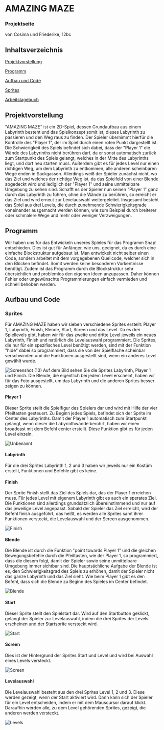 # AMAZING MAZE
### Projektseite

von Cosima und Friederike, 12bc

## Inhaltsverzeichnis
[Projektvorstellung](https://github.com/cosima-friederike/Projektseite-AMAZING-MAZE/blob/main/README.md#projektvorstellung)

[Programm](https://github.com/cosima-friederike/Projektseite-AMAZING-MAZE/blob/main/README.md#programm)

[Aufbau und Code](https://github.com/cosima-friederike/Projektseite-AMAZING-MAZE/blob/main/README.md#aufbau-und-code)
  
[Sprites](https://github.com/cosima-friederike/Projektseite/blob/main/README.md#sprites)

[Arbeitstagebuch](https://github.com/cosima-friederike/informatik-c-f#informatik-projekt-cosima--friederike)

## Projektvorstellung
"AMAZING MAZE" ist ein 2D-Spiel, dessen Grundaufbau aus einem Labyrinth besteht und das Spielkonzept somit ist, dieses Labyrinth zu passieren und den Weg raus zu finden. Der Spieler übernimmt hierfür die Kontrolle des "Player 1", der im Spiel durch einen roten Punkt dargestellt ist. 
Die Schwierigkeit des Spiels befindet sich dabei, dass der "Player 1" die Wände des Labyrinths nicht berühren darf, da er sonst automatisch zurück zum Startpunkt des Spiels gelangt, welches in der Mitte des Labyrinths liegt, und dort neu starten muss. Außerdem gibt es für jedes Level nur einen richtigen Weg, um dem Labyrinth zu entkommen, alle anderen scheinbaren Wege enden in Sackgassen. Allerdings weiß der Spieler zunächst nicht, wo das Ziel und welches der richtige Weg ist, da das Spielfeld von einer Blende abgedeckt wird und lediglich der "Player 1" und seine unmittelbare Umgebung zu sehen sind.
Schafft es der Spieler nun seinen "Player 1" ganz durch das Labyrinth zu führen, ohne die Wände zu berühren, so erreicht er das Ziel und wird erneut zur Levelauswahl weitergeleitet. 
Insgesamt besteht das Spiel aus drei Levels, die durch zunehmende Schwierigkeitsgrade voneinander ausgemacht werden können, wie zum Beispiel durch breiterer oder schmalere Wege und mehr oder weniger Verzweigungen. 
## Programm
Wir haben uns für das Entwickeln unseres Spieles für das Programm Snap! entschieden. Dies ist gut für Anfänger, wie uns, geeignet, da es durch eine einfache Blockstruktur aufgebaut ist. Man entwickelt nicht selber einen Code, sondern arbeitet mit dem vorgegebenen Quellcode, welcher sich in den Blöcken befindet. Somit werden keine besonderen Vorkentnisse benötigt. Zudem ist das Programm durch die Blockstruktur sehr übersichtlich und problemlos den eigenen Ideen anzupassen. Daher können Fehler oder ungewünschte Programmierungen einfach vermieden und schnell behoben werden.
## Aufbau und Code
### Sprites
Für AMAZING MAZE haben wir sieben  verschiedene Sprites erstellt: Player 1, Labyrinth, Finish, Blende, Start, Screen und das Level. Da es drei Spiellevels gibt, haben wir für das zweite und dritte Level jeweils ein neues Labyrinth, Finish und natürlich die Levelauswahl programmiert. Die Sprites, die nur für ein spezifisches Level benötigt werden, sind mit der Funktion "hide" dabei so programmiert, dass sie von der Spielfläche scheinbar verschwinden und die Funktionen ausgestellt sind, wenn ein anderes Level gewählt wurde. 

![Screenshot (13)](https://user-images.githubusercontent.com/111414772/207529351-7198e1c0-3428-4c94-a283-51b433e2d9de.png)
Auf dem Bild sehen Sie die Sprites Labyrinth, Player 1 und Finish. Die Blende, die eigentlich bei jedem Level erscheint, haben wir für das Foto ausgestellt, um das Labyrinth und die anderen Sprites besser zeigen zu können.
#### Player 1
Dieser Sprite stellt die Spielfigur des Spielers dar und wird mit Hilfe der vier Pfeiltasten gesteuert. Zu Beginn jedes Spiels, befindet sich der Sprite im Center des Labyrinths. Damit der Player 1 automatisch zum Startpunkt gelangt, wenn dieser die Labyrinthwände berührt, haben wir einen broadcast mit dem Befehl center erstellt. Diese Funktion gibt es für jeden Level einzeln.

![Unbenannt](https://user-images.githubusercontent.com/111414772/207534250-85f4ca3c-bd1e-4b51-a7f8-0c483cef9315.png)
#### Labyrinth
Für die drei Sprites Labyrinth 1, 2 und 3 haben wir jeweils nur ein Kostüm erstellt, Funktionen und Befehle gibt es keine.
#### Finish
Der Sprite Finish stellt das Ziel des Spiels dar, das der Player 1 erreichen muss. Für jedes Level mit eigenem Labyrinth gibt es auch ein sperates Ziel. Die Funktionen sind allerdings grundsätzlich übereinstimmend und nur auf das jeweilige Level angepasst. Sobald der Spieler das Ziel erreicht, wird der Befehl finish ausgeführt, das heißt, es werden alle Sprites samt ihrer Funktionen versteckt, die Levelauswahl und der Screen ausgenommen.

![Finish](https://user-images.githubusercontent.com/111414772/207535843-2e8d638b-5697-4a52-86d7-a775c5c93c1d.png)
#### Blende
Die Blende ist durch die Funktion "point towards Player 1" und die gleichen Bewegungsbefehle durch die Pfeiltasten, wie der Player 1, so programmiert, dass die diesem folgt, damit der Spieler sowie seine unmittelbare Umgebung immer sichtbar sind. Die hauptsächliche Aufgabe der Blende ist es, den Schwierigkeitsgrad des Spiels zu erhöhen, damit der Spieler nicht das ganze Labyrinth und das Ziel sieht. Wie beim Player 1 gibt es den Befehl, dass sich die Blende zu Beginn des Spieles im Center befindet.

![Blende](https://user-images.githubusercontent.com/111414772/207539407-814cd143-6cb2-4306-9018-9e145e0d5c95.png)
#### Start
Dieser Sprite stellt den Spielstart dar. Wird auf den Startbutton geklickt, gelangt der Spieler zur Levelauswahl, indem die drei Sprites der Levels erscheinen und der Startsprite versteckt wird.

![Start](https://user-images.githubusercontent.com/111414772/207540084-52b0c784-2e3b-4339-8a70-e33d45c42f76.png)
#### Screen
Dies ist der Hintergrund der Sprites Start und Level und wird bei Auswahl eines Levels versteckt.

![Screen](https://user-images.githubusercontent.com/111414772/207540457-46f179e5-ff6b-4da2-abdc-e902e2b130ac.png)
#### Levelauswahl
Die Levelauswahl besteht aus den drei Sprites Level 1, 2 und 3. Diese werden gezeigt, wenn der Start aktiviert wird. Dann kann sich der Spieler für ein Level entscheiden, indem er mit dem Mauscursor darauf klickt. Daraufhin werden alle, zu dem Level gehörenden Sprites, gezeigt, die anderen werden versteckt. 

![Levels](https://user-images.githubusercontent.com/111414772/207542083-d20aec4a-5cf6-47b0-ac69-7508af14f603.png)

